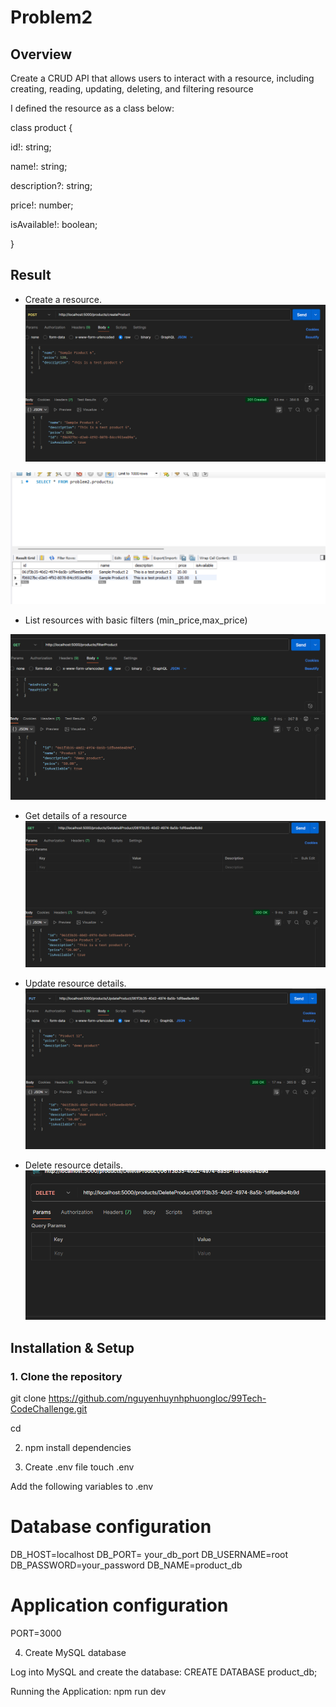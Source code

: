 # Problem2

## Overview

Create a CRUD API that allows users to interact with a resource, including creating, reading, updating, deleting, and filtering resource

I defined the resource as a class below:

class product {
    
  id!: string;

  name!: string;
 
  description?: string;

  price!: number;

  isAvailable!: boolean;

}


## Result

+ Create a resource.
![HomePage](./images/image1.png)

![HomePage](./images/image2.png)

+ List resources with basic filters (min_price,max_price)

![HomePage](./images/image3.png)

+ Get details of a resource
![HomePage](./images/image4.png)

+ Update resource details.
![HomePage](./images/image5.png)


+ Delete resource details.
![HomePage](./images/image6.png)

## Installation & Setup

### 1. Clone the repository

git clone https://github.com/nguyenhuynhphuongloc/99Tech-CodeChallenge.git

cd <CRUDE>


2. npm install dependencies


3. Create .env file
touch .env

Add the following variables to .env

# Database configuration
DB_HOST=localhost
DB_PORT= your_db_port
DB_USERNAME=root
DB_PASSWORD=your_password
DB_NAME=product_db

# Application configuration
PORT=3000

4. Create MySQL database

Log into MySQL and create the database: CREATE DATABASE product_db;


Running the Application: npm run dev

